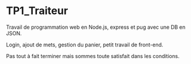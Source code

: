 # TP1_Traiteur

Travail de programmation web en Node.js, express et pug avec une DB en JSON. 

Login, ajout de mets, gestion du panier, petit travail de front-end.

Pas tout à fait terminer mais sommes toute satisfait dans les conditions.
